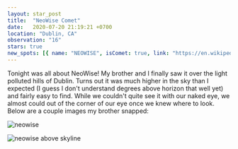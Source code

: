 ```yaml
---
layout: star_post
title:  "NeoWise Comet"
date:   2020-07-20 21:19:21 +0700
location: "Dublin, CA"
observation: "16"
stars: true
new_spots: [{ name: "NEOWISE", isComet: true, link: "https://en.wikipedia.org/wiki/C/2020_F3_(NEOWISE)", date: "July 20, 2020" }]
---
```


Tonight was all about NeoWise! My brother and I finally saw it over the light polluted hills of Dublin. Turns out it was much higher in the sky than I expected (I guess I don't understand degrees above horizon that well yet) and fairly easy to find. While we couldn't quite see it with our naked eye, we almost could out of the corner of our eye once we knew where to look. Below are a couple images my brother snapped:

![neowise](https://imgur.com/MnPVJdd.png)

![neowise above skyline](https://imgur.com/vnBuehk.png)